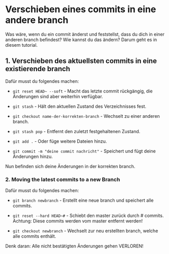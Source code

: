 # Verschieben eines commits in eine andere branch
Was wäre, wenn du ein commit änderst und feststellst, dass du dich in einer anderen branch befindest?
Wie kannst du das ändern? Darum geht es in diesem tutorial.

## 1. Verschieben des aktuellsten commits in eine existierende branch

Dafür musst du folgendes machen:

* ```git reset HEAD~ --soft``` - Macht das letzte commit rückgängig, die Änderungen sind aber weiterhin verfügbar.

* ```git stash``` - Hält den aktuellen Zustand des Verzeichnisses fest.

* ```git checkout name-der-korrekten-branch``` - Wechselt zu einer anderen branch.

* ```git stash pop``` - Entfernt den zuletzt festgehaltenen Zustand.

* ```git add .``` - Oder füge weitere Dateien hinzu.  

* ```git commit -m "deine commit nachricht"``` - Speichert und fügt deine Änderungen hinzu.  

Nun befinden sich deine Änderungen in der korrekten branch.

### 2. Moving the latest commits to a new Branch

Dafür musst du folgendes machen:

* ```git branch newbranch``` - Erstellt eine neue branch und speichert alle commits.

* ```git reset --hard HEAD~#``` - Schiebt den master zurück durch # commits. Achtung: Diese commits werden vom master entfernt werden!

* ```git checkout newbranch``` - Wechselt zur neu erstellten branch, welche alle commits enthält.

Denk daran: Alle nicht bestätigten Änderungen gehen VERLOREN!